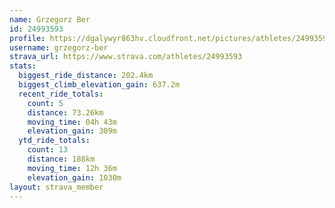 ```yaml
---
name: Grzegorz Ber
id: 24993593
profile: https://dgalywyr863hv.cloudfront.net/pictures/athletes/24993593/7453165/11/large.jpg
username: grzegorz-ber
strava_url: https://www.strava.com/athletes/24993593
stats:
  biggest_ride_distance: 202.4km
  biggest_climb_elevation_gain: 637.2m
  recent_ride_totals:
    count: 5
    distance: 73.26km
    moving_time: 04h 43m
    elevation_gain: 309m
  ytd_ride_totals:
    count: 13
    distance: 188km
    moving_time: 12h 36m
    elevation_gain: 1030m
layout: strava_member
--- 
```

